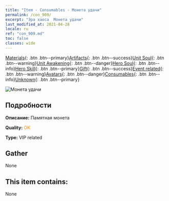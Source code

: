 ```yaml
---
title: "Item - Consumables - Монета удачи"
permalink: /con_909/
excerpt: "Эра хаоса  Монета удачи"
last_modified_at: 2021-04-28
locale: ru
ref: "con_909.md"
toc: false
classes: wide
---
```

 [Materials](/ItemsRU/){: .btn .btn--primary}[Artifacts](/ItemsRU/Artifacts/){: .btn .btn--success}[Unit Soul](/ItemsRU/UnitSoul/){: .btn .btn--warning}[Unit Awakening](/ItemsRU/UnitAwakening/){: .btn .btn--danger}[Hero Soul](/ItemsRU/HeroSoul/){: .btn .btn--info}[Hero Skill](/ItemsRU/HeroSkill/){: .btn .btn--primary}[Gift](/ItemsRU/Gift/){: .btn .btn--success}[Event related](/ItemsRU/Events/){: .btn .btn--warning}[Avatars](/ItemsRU/Avatars/){: .btn .btn--danger}[Consumables](/ItemsRU/Consumables/){: .btn .btn--info}[Unknown](/ItemsRU/Unknown/){: .btn .btn--primary}

 ![Монета удачи](/images/t/i_40002.png)

## Подробности
 **Описание:** Памятная монета

 **Quality:** <span style="color: #FF8C00">OK</span>

 **Type:** VIP related

## Gather

  None

## This item contains:

  None

